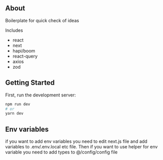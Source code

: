 ## About
Boilerplate for quick check of ideas

Includes
- react
- next
- hapi/boom
- react-query
- axios
- zod

## Getting Started

First, run the development server:

```bash
npm run dev
# or
yarn dev
```

## Env variables

if you want to add env variables you need to edit next.js file and add variables to .env/.env.local etc file. Then if you want to use helper for env variable you need to add types to @/config/config file
